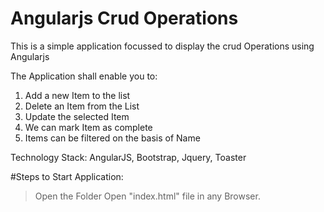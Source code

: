 # Angularjs Crud Operations

This is a simple application focussed to display the crud Operations using Angularjs

The Application shall enable you to:

1. Add a new Item to the list
2. Delete an Item from the List
3. Update the selected Item
4. We can mark Item as complete
5. Items can be filtered on the basis of Name

Technology Stack: AngularJS, Bootstrap, Jquery, Toaster

#Steps to Start Application:
> Open the Folder
> Open "index.html" file in any Browser.